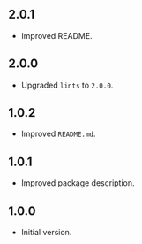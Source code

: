 ## 2.0.1

- Improved README.

## 2.0.0

- Upgraded `lints` to `2.0.0`.

## 1.0.2

- Improved `README.md`.

## 1.0.1

- Improved package description.

## 1.0.0

- Initial version.
